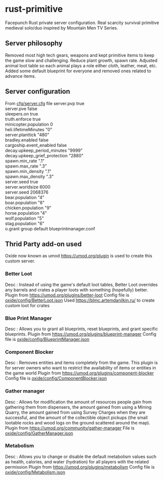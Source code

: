 # rust-primitive
Facepunch Rust private server configuration. 
Real scarcity survival primitive medieval solo/duo inspired by Mountain Men TV Series. 

## Server philosophy
Removed most high tech gears, weapons and kept primitive items to keep the game slow and challenging.  Reduce plant growth, spawn rate. Adjusted animal loot table so each animal plays a role either cloth, leather, meat, etc.  Added some default blueprint for everyone and removed ones related to advance items. 

## Server configuration
From [cfg/server.cfg](cfg/server.cfg) file 
server.pvp true  
server.pve false  
sleepers.on true  
truth.enforce true  
minicopter.population 0  
heli.lifetimeMinutes "0"  
server.planttick "480"  
bradley.enabled false  
cargoship.event_enabled false  
decay.upkeep_period_minutes "9999"  
decay.upkeep_grief_protection "2880"  
spawn.min_rate ".1"  
spawn.max_rate ".3"  
spawn.min_density ".1"  
spawn.max_density ".3"  
server.seed true  
server.worldsize 6000  
server.seed 2068376  
bear.population "4"  
boar.population "8"  
chicken.population "9"  
horse.population "4"  
wolf.population "5"  
stag.population "6"  
o.grant group default blueprintmanager.conf  

## Thrid Party add-on used
Oxide now known as umod https://umod.org/plugin is used to create this custom server. 

### Better Loot
Desc : Instead of using the game's default loot tables, Better Loot overrides any barrels and crates a player loots with something (hopefully) better.
Plugin from https://umod.org/plugins/better-loot
Config file is [oxide/config/BetterLoot.json](oxide/config/BetterLoot.json)
Used https://blmc.artemdanilkin.ru/ to create custom loot for crates

### Blue Print Manager
Desc : Allows you to grant all blueprints, reset blueprints, and grant specific blueprints.
Plugin from https://umod.org/plugins/blueprint-manager
Config file is [oxide/config/BlueprintManager.json](oxide/config/BlueprintManager.json)


### Component Blocker
Desc : Removes entities and items completely from the game. This plugin is for server owners who want to restrict the availability of items or entities in the game world
Plugin from https://umod.org/plugins/component-blocker 
Config file is [oxide/config/ComponentBlocker.json](oxide/config/ComponentBlocker.json)

### Gather manager 
Desc : Allows for modification the amount of resources people gain from gathering them from dispensers, the amount gained from using a Mining Quarry, the amount gained from using Survey Charges when they are successful, and the amount of the collectible object pickups (the small lootable rocks and wood logs on the ground scattered around the map).
Plugin from https://umod.org/community/gather-manager
File is [oxide/config/GatherManager.json](oxide/config/GatherManager.json)

### Metabolism
Desc : Allows you to change or disable the default metabolism values such as health, calories, and water (hydration) for all players with the related permission
Plugin from https://umod.org/plugins/metabolism
Config file is [oxide/config/Metabolism.json](oxide/config/Metabolism.json)
